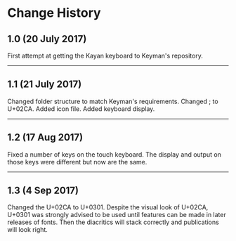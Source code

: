 Change History
=======================

1.0 (20 July 2017)
------------------

First attempt at getting the Kayan keyboard to Keyman's repository.

------------------
1.1 (21 July 2017)
------------------

Changed folder structure to match Keyman's requirements.
Changed ; to U+02CA.
Added icon file.
Added keyboard display.

-----------------
1.2 (17 Aug 2017)
-----------------

Fixed a number of keys on the touch keyboard. 
The display and output on those keys were different but now are the same.

----------------
1.3 (4 Sep 2017)
----------------

Changed the U+02CA to U+0301.
Despite the visual look of U+02CA, U+0301 was strongly advised to be used until features can be made in later releases of fonts. Then the diacritics will stack correctly and publications will look right.
